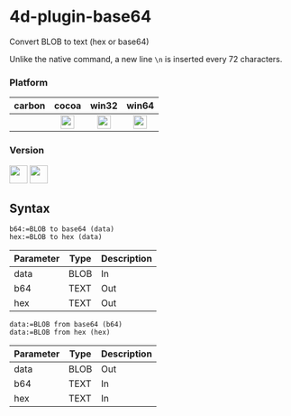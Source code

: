 # 4d-plugin-base64
Convert BLOB to text (hex or base64)

Unlike the native command, a new line ``\n`` is inserted every 72 characters.

### Platform

| carbon | cocoa | win32 | win64 |
|:------:|:-----:|:---------:|:---------:|
||<img src="https://cloud.githubusercontent.com/assets/1725068/22371562/1b091f0a-e4db-11e6-8458-8653954a7cce.png" width="24" height="24" />|<img src="https://cloud.githubusercontent.com/assets/1725068/22371562/1b091f0a-e4db-11e6-8458-8653954a7cce.png" width="24" height="24" />|<img src="https://cloud.githubusercontent.com/assets/1725068/22371562/1b091f0a-e4db-11e6-8458-8653954a7cce.png" width="24" height="24" />|

### Version

<img width="32" height="32" src="https://user-images.githubusercontent.com/1725068/73986501-15964580-4981-11ea-9ac1-73c5cee50aae.png"> <img src="https://user-images.githubusercontent.com/1725068/73987971-db2ea780-4984-11ea-8ada-e25fb9c3cf4e.png" width="32" height="32" />

## Syntax

```4d
b64:=BLOB to base64 (data)
hex:=BLOB to hex (data)
```

Parameter|Type|Description
------------|------------|----
data|BLOB|In
b64|TEXT|Out
hex|TEXT|Out

```4d
data:=BLOB from base64 (b64)
data:=BLOB from hex (hex)
```

Parameter|Type|Description
------------|------------|----
data|BLOB|Out
b64|TEXT|In
hex|TEXT|In
